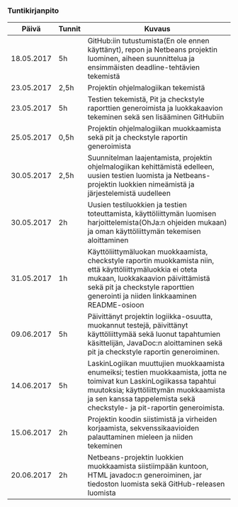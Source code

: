 ### Tuntikirjanpito
Päivä | Tunnit | Kuvaus
--------------- | ----- | ------
18.05.2017 | 5h | GitHub:iin tutustumista(En ole ennen käyttänyt), repon ja Netbeans projektin luominen, aiheen suunnittelua ja ensimmäisten deadline-tehtävien tekemistä
23.05.2017 | 2,5h | Projektin ohjelmalogiikan tekemistä
23.05.2017 | 5h | Testien tekemistä, Pit ja checkstyle raporttien generoimista ja luokkakaavion tekeminen sekä sen lisääminen GitHubiin
25.05.2017 | 0,5h | Projektin ohjelmalogiikan muokkaamista sekä pit ja checkstyle raportin generoimista
30.05.2017 | 2,5h | Suunnitelman laajentamista, projektin ohjelmalogiikan kehittämistä edelleen, uusien testien luomista ja Netbeans-projektin luokkien nimeämistä ja järjestelemistä uudelleen
30.05.2017 | 2h | Uusien testiluokkien ja testien toteuttamista, käyttöliittymän luomisen harjoittelemista(OhJa:n ohjeiden mukaan) ja oman käyttöliittymän tekemisen aloittaminen
31.05.2017 | 1h | Käyttöliittymäluokan muokkaamista, checkstyle raportin muokkamista niin, että käyttöliittymäluokkia ei oteta mukaan, luokkakaavion päivittämistä sekä pit ja checkstyle raporttien generointi ja niiden linkkaaminen README-osioon
09.06.2017 | 5h | Päivittänyt projektin logiikka-osuutta, muokannut testejä, päivittänyt käyttöliittymää sekä luonut tapahtumien käsittelijän, JavaDoc:n aloittaminen sekä pit ja checkstyle raportin generoiminen.
14.06.2017 | 5h | LaskinLogiikan muuttujien muokkaamista enumeiksi; testien muokkaamista, jotta ne toimivat kun LaskinLogiikassa tapahtui muutoksia; käyttöliittymän muokkaamista ja sen kanssa tappelemista sekä checkstyle- ja pit-raportin generoimista. 
15.06.2017 | 2h | Projektin koodin siistimistä ja virheiden korjaamista, sekvenssikaavioiden palauttaminen mieleen ja niiden tekeminen
20.06.2017 | 2h | Netbeans-projektin luokkien muokkaamista siistiimpään kuntoon, HTML javadoc:n generoiminen, jar tiedoston luomista sekä GitHub-releasen luomista
